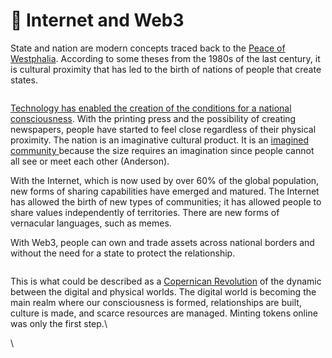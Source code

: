 # 🌌 Internet and Web3

State and nation are modern concepts traced back to the [Peace of Westphalia](https://en.wikipedia.org/wiki/Peace\_of\_Westphalia). According to some theses from the 1980s of the last century, it is cultural proximity that has led to the birth of nations of people that create states.

<figure><img src="https://lh5.googleusercontent.com/9lr3Dgj_WgzlrqFuRXUVCAruoAjV4ElFiZs6vsSI12XtmE5LyE7zKW3Fp2CKIciE_YT4et211bt7LiBeqvj15mTVkHd5DdkV9EOi6aw3D_TEPTSx5ogQBESpDODG_Rj0mZBNADi6wCVorx2YC0GHJzWFND-XWDqG9Hc9D_NrFhPjDvZpci7q5e7lZAuvYA" alt=""><figcaption></figcaption></figure>

[Technology has enabled the creation of the conditions for a national consciousness](https://en.wikipedia.org/wiki/Nation\_state). With the printing press and the possibility of creating newspapers, people have started to feel close regardless of their physical proximity. The nation is an imaginative cultural product. It is an [imagined community ](https://en.wikipedia.org/wiki/Imagined\_community)because the size requires an imagination since people cannot all see or meet each other (Anderson).



With the Internet, which is now used by over 60% of the global population, new forms of sharing capabilities have emerged and matured. The Internet has allowed the birth of new types of communities; it has allowed people to share values independently of territories. There are new forms of vernacular languages, such as memes.&#x20;



With Web3, people can own and trade assets across national borders and without the need for a state to protect the relationship.

<figure><img src="https://lh6.googleusercontent.com/Qhc9BVljxWLiaQFAdDjiFK_Yt9KohcSAD3XU_YzqYvEvu8eJovgblA0-JdnARG95i-kBvD3ZnrdT0bq-DFeGEa1mWUhZD_mOD829ubsRxKL0u0XHyiogMXC4nOLDcXcm_-gyR2Nsp0KPPVkT18rhHpGk5YZnqFs3cQXYb3eiFDHhJ3FMC-oxs8-w5bbsrQ" alt=""><figcaption></figcaption></figure>

This is what could be described as a [Copernican Revolution](https://en.wikipedia.org/wiki/Copernican\_Revolution) of the dynamic between the digital and physical worlds. The digital world is becoming the main realm where our consciousness is formed, relationships are built, culture is made, and scarce resources are managed. Minting tokens online was only the first step.\


\
